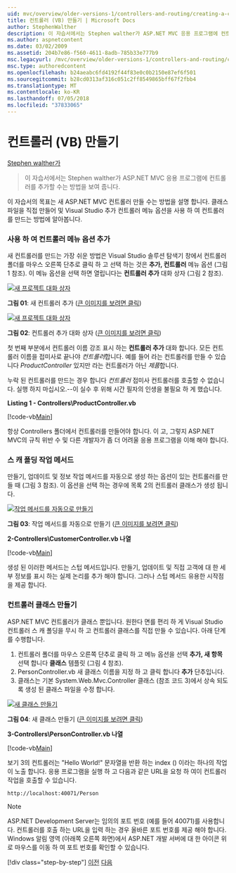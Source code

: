 ```yaml
---
uid: mvc/overview/older-versions-1/controllers-and-routing/creating-a-controller-vb
title: 컨트롤러 (VB) 만들기 | Microsoft Docs
author: StephenWalther
description: 이 자습서에서는 Stephen walther가 ASP.NET MVC 응용 프로그램에 컨트롤러를 추가할 수는 방법을 보여 줍니다.
ms.author: aspnetcontent
ms.date: 03/02/2009
ms.assetid: 204b7e86-f560-4611-8adb-785b33e777b9
msc.legacyurl: /mvc/overview/older-versions-1/controllers-and-routing/creating-a-controller-vb
msc.type: authoredcontent
ms.openlocfilehash: b24aeabc6fd4192f44f83e0c0b2150e87ef6f501
ms.sourcegitcommit: b28cd0313af316c051c2ff8549865bff67f2fbb4
ms.translationtype: MT
ms.contentlocale: ko-KR
ms.lasthandoff: 07/05/2018
ms.locfileid: "37833065"
---
```

<a name="creating-a-controller-vb"></a>컨트롤러 (VB) 만들기
====================
[Stephen walther가](https://github.com/StephenWalther)

> 이 자습서에서는 Stephen walther가 ASP.NET MVC 응용 프로그램에 컨트롤러를 추가할 수는 방법을 보여 줍니다.


이 자습서의 목표는 새 ASP.NET MVC 컨트롤러 만들 수는 방법을 설명 합니다. 클래스 파일을 직접 만들어 및 Visual Studio 추가 컨트롤러 메뉴 옵션을 사용 하 여 컨트롤러를 만드는 방법에 알아봅니다.

### <a name="using-the-add-controller-menu-option"></a>사용 하 여 컨트롤러 메뉴 옵션 추가

새 컨트롤러를 만드는 가장 쉬운 방법은 Visual Studio 솔루션 탐색기 창에서 컨트롤러 폴더를 마우스 오른쪽 단추로 클릭 하 고 선택 하는 것은 **추가, 컨트롤러** 메뉴 옵션 (그림 1 참조). 이 메뉴 옵션을 선택 하면 열립니다는 **컨트롤러 추가** 대화 상자 (그림 2 참조).


[![새 프로젝트 대화 상자](creating-a-controller-vb/_static/image1.jpg)](creating-a-controller-vb/_static/image1.png)

**그림 01**: 새 컨트롤러 추가 ([큰 이미지를 보려면 클릭](creating-a-controller-vb/_static/image2.png))


[![새 프로젝트 대화 상자](creating-a-controller-vb/_static/image2.jpg)](creating-a-controller-vb/_static/image3.png)

**그림 02**: 컨트롤러 추가 대화 상자 ([큰 이미지를 보려면 클릭](creating-a-controller-vb/_static/image4.png))


첫 번째 부분에서 컨트롤러 이름 강조 표시 하는 **컨트롤러 추가** 대화 합니다. 모든 컨트롤러 이름을 접미사로 끝나야 *컨트롤러*합니다. 예를 들어 라는 컨트롤러를 만들 수 있습니다 *ProductController* 있지만 라는 컨트롤러가 아닌 *제품*합니다.


누락 된 컨트롤러를 만드는 경우 합니다 *컨트롤러* 접미사 컨트롤러를 호출할 수 없습니다. 실행 하지 마십시오.--이 실수 후 위해 시간 필자의 인생을 불필요 하 게 했습니다.


**Listing 1 - Controllers\ProductController.vb**

[!code-vb[Main](creating-a-controller-vb/samples/sample1.vb)]

항상 Controllers 폴더에서 컨트롤러를 만들어야 합니다. 이 고, 그렇지 ASP.NET MVC의 규칙 위반 수 및 다른 개발자가 좀 더 어려울 응용 프로그램을 이해 해야 합니다.

### <a name="scaffolding-action-methods"></a>스 캐 폴딩 작업 메서드

만들기, 업데이트 및 정보 작업 메서드를 자동으로 생성 하는 옵션이 있는 컨트롤러를 만들 때 (그림 3 참조). 이 옵션을 선택 하는 경우에 목록 2의 컨트롤러 클래스가 생성 됩니다.


[![작업 메서드를 자동으로 만들기](creating-a-controller-vb/_static/image3.jpg)](creating-a-controller-vb/_static/image5.png)

**그림 03**: 작업 메서드를 자동으로 만들기 ([큰 이미지를 보려면 클릭](creating-a-controller-vb/_static/image6.png))


**2-Controllers\CustomerController.vb 나열**

[!code-vb[Main](creating-a-controller-vb/samples/sample2.vb)]

생성 된 이러한 메서드는 스텁 메서드입니다. 만들기, 업데이트 및 직접 고객에 대 한 세부 정보를 표시 하는 실제 논리를 추가 해야 합니다. 그러나 스텁 메서드 유용한 시작점을 제공 합니다.

### <a name="creating-a-controller-class"></a>컨트롤러 클래스 만들기

ASP.NET MVC 컨트롤러가 클래스 뿐입니다. 원한다 면를 편리 하 게 Visual Studio 컨트롤러 스 캐 폴딩을 무시 하 고 컨트롤러 클래스를 직접 만들 수 있습니다. 아래 단계를 수행합니다.

1. 컨트롤러 폴더를 마우스 오른쪽 단추로 클릭 하 고 메뉴 옵션을 선택 **추가, 새 항목** 선택 합니다 **클래스** 템플릿 (그림 4 참조).
2. PersonController.vb 새 클래스 이름을 지정 하 고 클릭 합니다 **추가** 단추입니다.
3. 클래스는 기본 System.Web.Mvc.Controller 클래스 (참조 코드 3)에서 상속 되도록 생성 된 클래스 파일을 수정 합니다.


[![새 클래스 만들기](creating-a-controller-vb/_static/image4.jpg)](creating-a-controller-vb/_static/image7.png)

**그림 04**: 새 클래스 만들기 ([큰 이미지를 보려면 클릭](creating-a-controller-vb/_static/image8.png))


**3-Controllers\PersonController.vb 나열**

[!code-vb[Main](creating-a-controller-vb/samples/sample3.vb)]

보기 3의 컨트롤러는 "Hello World!" 문자열을 반환 하는 index () 이라는 하나의 작업이 노출 합니다. 응용 프로그램을 실행 하 고 다음과 같은 URL을 요청 하 여이 컨트롤러 작업을 호출할 수 있습니다.

`http://localhost:40071/Person`

> [!NOTE]
> 
> ASP.NET Development Server는 임의의 포트 번호 (예를 들어 40071)를 사용합니다. 컨트롤러를 호출 하는 URL을 입력 하는 경우 올바른 포트 번호를 제공 해야 합니다. Windows 알림 영역 (아래쪽 오른쪽 화면)에서 ASP.NET 개발 서버에 대 한 아이콘 위로 마우스를 이동 하 여 포트 번호를 확인할 수 있습니다.
> 
> [!div class="step-by-step"]
> [이전](adding-dynamic-content-to-a-cached-page-vb.md)
> [다음](creating-an-action-vb.md)
